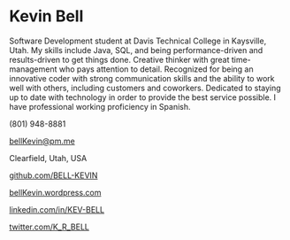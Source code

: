 # Kevin Bell

<!--
![me](https://github.com/bell-kevin/Kevin-Bell/blob/main/master/assets/bellKevin.png)
-->
Software Development student at Davis Technical College in Kaysville, Utah. My skills include Java, SQL, and being performance-driven and results-driven to get things done. Creative thinker with great time-management who pays attention to detail. Recognized for being an innovative coder with strong communication skills and the ability to work well with others, including customers and coworkers. Dedicated to staying up to date with technology in order to provide the best service possible. I have professional working proficiency in Spanish.

(801) 948-8881

bellKevin@pm.me

Clearfield, Utah, USA

[github.com/BELL-KEVIN](https://github.com/bell-kevin)

[bellKevin.wordpress.com](https://bellkevin.wordpress.com)

[linkedin.com/in/KEV-BELL](https://linkedin.com/in/kev-bell)

[twitter.com/K_R_BELL](https://nitter.it/K_R_Bell)
